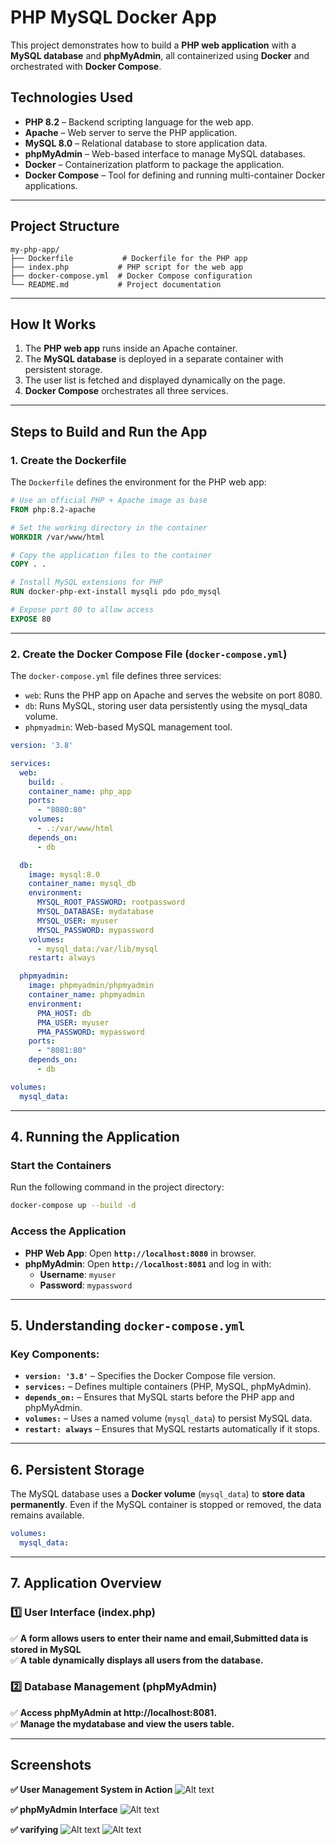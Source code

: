 # **PHP MySQL Docker App**  

This project demonstrates how to build a **PHP web application** with a **MySQL database** and **phpMyAdmin**, all containerized using **Docker** and orchestrated with **Docker Compose**.  

## **Technologies Used**  
- **PHP 8.2** – Backend scripting language for the web app.  
- **Apache** – Web server to serve the PHP application.  
- **MySQL 8.0** – Relational database to store application data.  
- **phpMyAdmin** – Web-based interface to manage MySQL databases.  
- **Docker** – Containerization platform to package the application.  
- **Docker Compose** – Tool for defining and running multi-container Docker applications.  

---

## **Project Structure**  

```
my-php-app/
├── Dockerfile           # Dockerfile for the PHP app
├── index.php           # PHP script for the web app
├── docker-compose.yml  # Docker Compose configuration
└── README.md           # Project documentation
```

---

## **How It Works**  

1. The **PHP web app** runs inside an Apache container.  
2. The **MySQL database** is deployed in a separate container with persistent storage.  
3. The user list is fetched and displayed dynamically on the page. 
4. **Docker Compose** orchestrates all three services.  

---

## **Steps to Build and Run the App**  

### **1. Create the Dockerfile**  

The `Dockerfile` defines the environment for the PHP web app:  

```Dockerfile
# Use an official PHP + Apache image as base
FROM php:8.2-apache

# Set the working directory in the container
WORKDIR /var/www/html

# Copy the application files to the container
COPY . .

# Install MySQL extensions for PHP
RUN docker-php-ext-install mysqli pdo pdo_mysql

# Expose port 80 to allow access
EXPOSE 80
```

---

### **2. Create the Docker Compose File (`docker-compose.yml`)**  

The `docker-compose.yml` file defines three services:  

- `web`: Runs the PHP app on Apache and serves the website on port 8080.
- `db`: Runs MySQL, storing user data persistently using the mysql_data volume.
- `phpmyadmin`: Web-based MySQL management tool.  

```yaml
version: '3.8'

services:
  web:
    build: .
    container_name: php_app
    ports:
      - "8080:80"
    volumes:
      - .:/var/www/html
    depends_on:
      - db

  db:
    image: mysql:8.0
    container_name: mysql_db
    environment:
      MYSQL_ROOT_PASSWORD: rootpassword
      MYSQL_DATABASE: mydatabase
      MYSQL_USER: myuser
      MYSQL_PASSWORD: mypassword
    volumes:
      - mysql_data:/var/lib/mysql
    restart: always

  phpmyadmin:
    image: phpmyadmin/phpmyadmin
    container_name: phpmyadmin
    environment:
      PMA_HOST: db
      PMA_USER: myuser
      PMA_PASSWORD: mypassword
    ports:
      - "8081:80"
    depends_on:
      - db

volumes:
  mysql_data:
```

---

## **4. Running the Application**  

### **Start the Containers**  
Run the following command in the project directory:  

```sh
docker-compose up --build -d
```

### **Access the Application**  

- **PHP Web App**: Open **`http://localhost:8080`** in browser.  
- **phpMyAdmin**: Open **`http://localhost:8081`** and log in with:  
  - **Username**: `myuser`  
  - **Password**: `mypassword`  

---

## **5. Understanding `docker-compose.yml`**  

### **Key Components:**  

- **`version: '3.8'`** – Specifies the Docker Compose file version.  
- **`services:`** – Defines multiple containers (PHP, MySQL, phpMyAdmin).  
- **`depends_on:`** – Ensures that MySQL starts before the PHP app and phpMyAdmin.  
- **`volumes:`** – Uses a named volume (`mysql_data`) to persist MySQL data.  
- **`restart: always`** – Ensures that MySQL restarts automatically if it stops.  

---

## **6. Persistent Storage**  

The MySQL database uses a **Docker volume** (`mysql_data`) to **store data permanently**. Even if the MySQL container is stopped or removed, the data remains available.  

```yaml
volumes:
  mysql_data:
```

---

## **7. Application Overview**  

### **1️⃣ User Interface (index.php)**  
✅ **A form allows users to enter their name and email,Submitted data is stored in MySQL**  
✅ **A table dynamically displays all users from the database.**  

### **2️⃣ Database Management (phpMyAdmin)**  
✅ **Access phpMyAdmin at http://localhost:8081.**  
✅ **Manage the mydatabase and view the users table.**  

---

## **Screenshots**
**✅ User Management System in Action**
![Alt text](pic1.png)

**✅ phpMyAdmin Interface**
![Alt text](pic2.png)

**✅ varifying**
![Alt text](pic3.png)
![Alt text](pic4.png)
